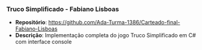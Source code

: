 ### **Truco Simplificado - Fabiano Lisboas**
- **Repositório**: https://github.com/Ada-Turma-1386/Carteado-final-Fabiano-Lisboas
- **Descrição**: Implementação completa do jogo Truco Simplificado em C# com interface console
